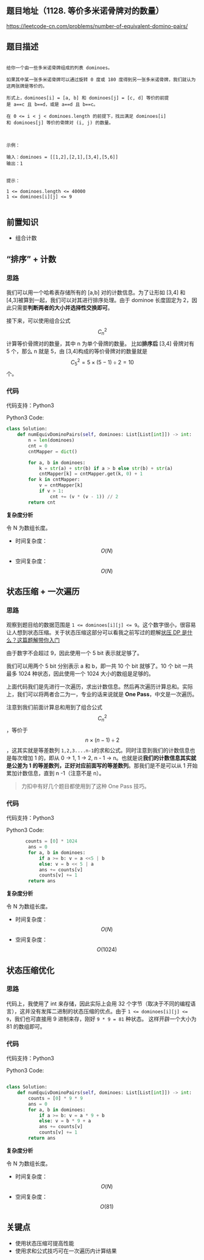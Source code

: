 ## 题目地址（1128. 等价多米诺骨牌对的数量）

https://leetcode-cn.com/problems/number-of-equivalent-domino-pairs/

## 题目描述

```

给你一个由一些多米诺骨牌组成的列表 dominoes。

如果其中某一张多米诺骨牌可以通过旋转 0 度或 180 度得到另一张多米诺骨牌，我们就认为这两张牌是等价的。

形式上，dominoes[i] = [a, b] 和 dominoes[j] = [c, d] 等价的前提是 a==c 且 b==d，或是 a==d 且 b==c。

在 0 <= i < j < dominoes.length 的前提下，找出满足 dominoes[i] 和 dominoes[j] 等价的骨牌对 (i, j) 的数量。

 

示例：

输入：dominoes = [[1,2],[2,1],[3,4],[5,6]]
输出：1
 

提示：

1 <= dominoes.length <= 40000
1 <= dominoes[i][j] <= 9


```

## 前置知识

- 组合计数

## “排序” + 计数

### 思路

我们可以用一个哈希表存储所有的 [a,b] 对的计数信息。为了让形如 [3,4] 和 [4,3]被算到一起，我们可以对其进行排序处理。由于 dominoe 长度固定为 2，因此只需要**判断两者的大小并选择性交换即可**。

接下来，可以使用组合公式 $$C_{n}^{2}$$ 计算等价骨牌对的数量，其中 n 为单个骨牌的数量。 比如**排序后** [3,4] 骨牌对有 5 个，那么 n 就是 5，由 [3,4]构成的等价骨牌对的数量就是 $$C_{5}^{2} = 5\times(5-1)\div2 = 10$$ 个。

### 代码

代码支持：Python3

Python3 Code:

```python
class Solution:
    def numEquivDominoPairs(self, dominoes: List[List[int]]) -> int:
        n = len(dominoes)
        cnt = 0
        cntMapper = dict()

        for a, b in dominoes:
            k = str(a) + str(b) if a > b else str(b) + str(a)
            cntMapper[k] = cntMapper.get(k, 0) + 1
        for k in cntMapper:
            v = cntMapper[k]
            if v > 1:
                cnt += (v * (v - 1)) // 2
        return cnt

```

**复杂度分析**

令 N 为数组长度。

- 时间复杂度：$$O(N)$$
- 空间复杂度：$$O(N)$$

## 状态压缩 + 一次遍历

### 思路

观察到题目给的数据范围是 `1 <= dominoes[i][j] <= 9`。这个数字很小，很容易让人想到状态压缩。关于状态压缩这部分可以看我之前写过的题解[状压 DP 是什么？这篇题解带你入门](https://mp.weixin.qq.com/s/ecxTTrRvUJbdWwSFbKgDiw "状压 DP 是什么？这篇题解带你入门")

由于数字不会超过 9，因此使用一个 5 bit 表示就足够了。

我们可以用两个 5 bit 分别表示 a 和 b，即一共 10 个 bit 就够了。10 个 bit 一共最多 1024 种状态，因此使用一个 1024 大小的数组是足够的。

上面代码我们是先进行一次遍历，求出计数信息。然后再次遍历计算总和。实际上，我们可以将两者合二为一，专业的话来说就是 **One Pass**，中文是一次遍历。

注意到我们前面计算总和用到了组合公式 $$C_{n}^{2}$$，等价于 $$n\times(n-1)\div{2}$$，这其实就是等差数列 `1,2,3....n-1`的求和公式。同时注意到我们的计数信息也是每次增加 1 的，即从 0 -> 1, 1 -> 2, n - 1 -> n。也就是说**我们的计数信息其实就是公差为 1 的等差数列，正好对应前面写的等差数列**。那我们是不是可以从 1 开始累加计数信息，直到 n -1（注意不是 n）。

> 力扣中有好几个题目都使用到了这种 One Pass 技巧。

### 代码

代码支持：Python3

Python3 Code:

```python
       counts = [0] * 1024
        ans = 0
        for a, b in dominoes:
            if a >= b: v = a <<5 | b
            else: v = b << 5 | a
            ans += counts[v]
            counts[v] += 1
        return ans
```

**复杂度分析**

令 N 为数组长度。

- 时间复杂度：$$O(N)$$
- 空间复杂度：$$O(1024)$$

## 状态压缩优化

### 思路

代码上，我使用了 int 来存储，因此实际上会用 32 个字节（取决于不同的编程语言），这并没有发挥二进制的状态压缩的优点。由于 `1 <= dominoes[i][j] <= 9`，我们也可直接用 9 进制来存，刚好 `9 * 9 = 81` 种状态。 这样开辟一个大小为 81 的数组即可。

### 代码

代码支持：Python3

Python3 Code:

```python

class Solution:
    def numEquivDominoPairs(self, dominoes: List[List[int]]) -> int:
        counts = [0] * 9 * 9
        ans = 0
        for a, b in dominoes:
            if a >= b: v = a * 9 + b
            else: v = b * 9 + a
            ans += counts[v]
            counts[v] += 1
        return ans
```

**复杂度分析**

令 N 为数组长度。

- 时间复杂度：$$O(N)$$
- 空间复杂度：$$O(81)$$

## 关键点

- 使用状态压缩可提高性能
- 使用求和公式技巧可在一次遍历内计算结果
